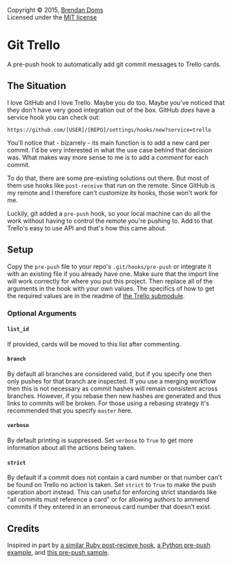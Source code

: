 Copyright &copy; 2015, [Brendan Doms](http://www.bdoms.com/)  
Licensed under the [MIT license](http://www.opensource.org/licenses/MIT)  


# Git Trello

A pre-push hook to automatically add git commit messages to Trello cards.


## The Situation

I love GitHub and I love Trello. Maybe you do too.
Maybe you've noticed that they don't have very good integration out of the box.
GitHub *does* have a service hook you can check out:

`https://github.com/[USER]/[REPO]/settings/hooks/new?service=trello`

You'll notice that - bizarrely - its main function is to add a new card per commit.
I'd be very interested in what the use case behind that decision was.
What makes way more sense to me is to add a *comment* for each commit.

To do that, there are some pre-existing solutions out there.
But most of them use hooks like `post-receive` that run on the remote.
Since GitHub is my remote and I therefore can't customize its hooks, those won't work for me.

Luckily, git added a `pre-push` hook,
so your local machine can do all the work without having to control the remote you're pushing to.
Add to that Trello's easy to use API and that's how this came about.


## Setup

Copy the `pre-push` file to your repo's `.git/hooks/pre-push`
or integrate it with an existing file if you already have one.
Make sure that the import line will work correctly for where you put this project.
Then replace all of the arguments in the hook with your own values.
The specifics of how to get the required values are in the readme of
[the Trello submodule](https://github.com/bdoms/trello).

### Optional Arguments

#### `list_id`

If provided, cards will be moved to this list after commenting.

#### `branch`

By default all branches are considered valid,
but if you specify one then only pushes for that branch are inspected.
If you use a merging workflow then this is not necessary as commit hashes will remain consistent across branches.
However, if you rebase then new hashes are generated and thus links to commits will be broken.
For those using a rebasing strategy it's recommended that you specify `master` here.

#### `verbose`

By default printing is suppressed.
Set `verbose` to `True` to get more information about all the actions being taken.

#### `strict`

By default if a commit does not contain a card number or that number can't be found on Trello no action is taken.
Set `strict` to `True` to make the push operation abort instead.
This can useful for enforcing strict standards like "all commits must reference a card"
or for allowing authors to ammend commits if they entered in an erroneous card number that doesn't exist.

## Credits

Inspired in part by [a similar Ruby post-recieve hook](https://github.com/zmilojko/git-trello),
[a Python pre-push example](http://axialcorps.com/2014/06/03/preventing-errant-git-pushes-with-a-pre-push-hook/),
and [this pre-push sample](https://github.com/raven/git-prepush-recipes/blob/master/pre-push.sample).
